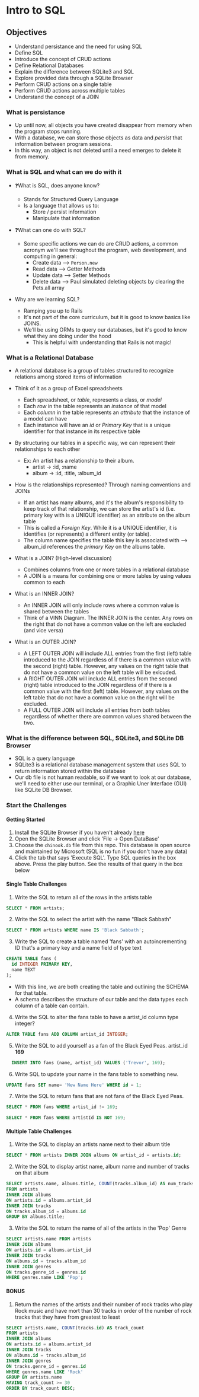 # Intro to SQL

## Objectives

+ Understand persistance and the need for using SQL
+ Define SQL
+ Introduce the concept of CRUD actions
+ Define Relational Databases
+ Explain the difference between SQLite3 and SQL
+ Explore provided data through a SQLite Browser
+ Perform CRUD actions on a single table
+ Perform CRUD actions across multiple tables
+ Understand the concept of a JOIN

### What is persistance

+ Up until now, all objects you have created disappear from memory when the program stops running.
+ With a database, we can store those objects as data and *persist* that information between program sessions.
+ In this way, an object is not deleted until a need emerges to delete it from memory.

### What is SQL and what can we do with it

+ ❓What is SQL, does anyone know?
  + Stands for Structured Query Language
  + Is a language that allows us to:
    + Store / persist information
    + Manipulate that information

+ ❓What can one do with SQL?
  + Some specific actions we can do are CRUD actions, a common acronym we'll see throughout the program, web development, and computing in general:
    + Create data --> `Person.new`
    + Read data --> Getter Methods
    + Update data --> Setter Methods
    + Delete data --> Paul simulated deleting objects by clearing the Pets.all array

+ Why are we learning SQL?
  + Ramping you up to Rails
  + It's not part of the core curriculum, but it is good to know basics like JOINS.
  + We'll be using ORMs to query our databases, but it's good to know what they are doing under the hood
    + This is helpful with understanding that Rails is not magic!

### What is a Relational Database

+ A relational database is a group of tables structured to recognize relations among stored items of information
+ Think of it as a group of Excel spreadsheets
  + Each spreadsheet, or *table*, represents a class, or *model*
  + Each *row* in the table represents an *instance* of that model
  + Each *column* in the table represents an *attribute* that the instance of a model can have
  + Each instance will have an *id* or *Primary Key* that is a unique identifier for that instance in its respective table
+ By structuring our tables in a specific way, we can represent their relationships to each other
  + Ex: An artist has a relationship to their album.
    + artist -> :id, :name
    + album -> :id, :title, :album_id
+ How is the relationships represented? Through naming conventions and JOINs
  + If an artist has many albums, and it's the album's responsibility to keep track of that relationship, we can store the artist's id (i.e. primary key with is a UNIQUE identifier) as an attribute on the album table
  + This is called a *Foreign Key*. While it is a UNIQUE identifier, it is identifies (or represents) a different entity (or table).
  + The column name specifies the table this key is associated with --> album_id references the *primary Key* on the albums table.

+ What is a JOIN? (High-level discussion)
  + Combines columns from one or more tables in a relational database
  + A JOIN is a means for combining one or more tables by using values common to each
+ What is an INNER JOIN?
  + An INNER JOIN will only include rows where a common value is shared between the tables
  + Think of a VINN Diagram. The INNER JOIN is the center. Any rows on the right that do not have a common value on the left are excluded (and vice versa)
+ What is an OUTER JOIN?
  + A LEFT OUTER JOIN will include ALL entries from the first (left) table introduced to the JOIN regardless of if there is a common value with the second (right) table. However, any values on the right table that do not have a common value on the left table will be exlcuded.
  + A RIGHT OUTER JOIN will include ALL entries from the second (right) table introduced to the JOIN regardless of if there is a common value with the first (left) table. However, any values on the left table that do not have a common value on the right will be excluded.
  + A FULL OUTER JOIN will include all entries from both tables regardless of whether there are common values shared between the two.

### What is the difference between SQL, SQLite3, and SQLite DB Browser

+ SQL is a query language
+ SQLite3 is a relational database management system that uses SQL to return information stored within the database
+ Our db file is not human readable, so if we want to look at our database, we'll need to either use our terminal, or a Graphic Uner Interface (GUI) like SQLite DB Browser.

### Start the Challenges

#### Getting Started

1. Install the SQLite Browser if you haven't already [here](http://sqlitebrowser.org/)
2. Open the SQLite Browser and click 'File -> Open DataBase'
3. Choose the `chinook.db` file from this repo. This database is open source and maintained by Microsoft (SQL is no fun if you don't have any data)
4. Click the tab that says 'Execute SQL'. Type SQL queries in the box above. Press the play button. See the results of that query in the box below

#### Single Table Challenges

1. Write the SQL to return all of the rows in the artists table

  ```SQL
  SELECT * FROM artists;
  ```

2. Write the SQL to select the artist with the name "Black Sabbath"

  ```SQL
  SELECT * FROM artists WHERE name IS 'Black Sabbath';
  ```

3. Write the SQL to create a table named 'fans' with an autoincrementing ID that's a primary key and a name field of type text

  ```SQL
  CREATE TABLE fans (
    id INTEGER PRIMARY KEY,
    name TEXT
  );
  ```

+ With this line, we are both creating the table and outlining the SCHEMA for that table.
+ A schema describes the structure of our table and the data types each column of a table can contain.

4. Write the SQL to alter the fans table to have a artist_id column type integer?

  ```SQL
  ALTER TABLE fans ADD COLUMN artist_id INTEGER;
  ```

5. Write the SQL to add yourself as a fan of the Black Eyed Peas. artist_id **169**

  ```SQL
    INSERT INTO fans (name, artist_id) VALUES ('Trevor', 169);
  ```

6. Write SQL to update your name in the fans table to something new.

  ```SQL
  UPDATE fans SET name= 'New Name Here' WHERE id = 1;
  ```

7. Write the SQL to return fans that are not fans of the Black Eyed Peas.

  ```SQL
  SELECT * FROM fans WHERE artist_id != 169;

  SELECT * FROM fans WHERE artistId IS NOT 169;
  ```

#### Multiple Table Challenges

1. Write the SQL to display an artists name next to their album title

  ```SQL
  SELECT * FROM artists INNER JOIN albums ON artist_id = artists.id;
  ```

2. Write the SQL to display artist name, album name and number of tracks on that album

  ```SQL
  SELECT artists.name, albums.title, COUNT(tracks.album_id) AS num_tracks
  FROM artists
  INNER JOIN albums
  ON artists.id = albums.artist_id
  INNER JOIN tracks
  ON tracks.album_id = albums.id
  GROUP BY albums.title;
  ```

3. Write the SQL to return the name of all of the artists in the 'Pop' Genre

  ```SQL
  SELECT artists.name FROM artists
  INNER JOIN albums
  ON artists.id = albums.artist_id
  INNER JOIN tracks
  ON albums.id = tracks.album_id
  INNER JOIN genres
  ON tracks.genre_id = genres.id
  WHERE genres.name LIKE 'Pop';
  ```

#### BONUS

1. Return the names of the artists and their number of rock tracks
    who play Rock music
    and have mort than 30 tracks
    in order of the number of rock tracks that they have
    from greatest to least

  ```SQL
  SELECT artists.name, COUNT(tracks.id) AS track_count
  FROM artists
  INNER JOIN albums
  ON artists.id = albums.artist_id
  INNER JOIN tracks
  ON albums.id = tracks.album_id
  INNER JOIN genres
  ON tracks.genre_id = genres.id
  WHERE genres.name LIKE 'Rock'
  GROUP BY artists.name
  HAVING track_count >= 30
  ORDER BY track_count DESC;
  ```
  